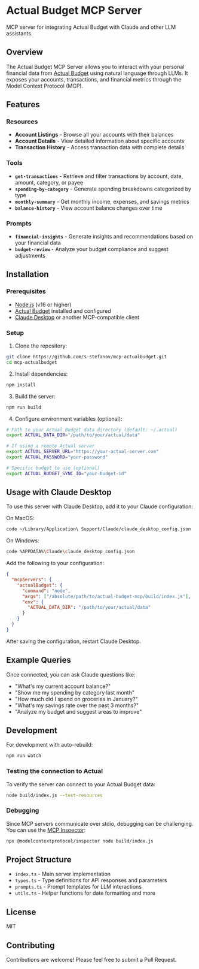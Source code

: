 # Actual Budget MCP Server

MCP server for integrating Actual Budget with Claude and other LLM assistants.

## Overview

The Actual Budget MCP Server allows you to interact with your personal financial data from [Actual Budget](https://actualbudget.com/) using natural language through LLMs. It exposes your accounts, transactions, and financial metrics through the Model Context Protocol (MCP).

## Features

### Resources
- **Account Listings** - Browse all your accounts with their balances
- **Account Details** - View detailed information about specific accounts
- **Transaction History** - Access transaction data with complete details

### Tools
- **`get-transactions`** - Retrieve and filter transactions by account, date, amount, category, or payee
- **`spending-by-category`** - Generate spending breakdowns categorized by type
- **`monthly-summary`** - Get monthly income, expenses, and savings metrics
- **`balance-history`** - View account balance changes over time

### Prompts
- **`financial-insights`** - Generate insights and recommendations based on your financial data
- **`budget-review`** - Analyze your budget compliance and suggest adjustments

## Installation

### Prerequisites
- [Node.js](https://nodejs.org/) (v16 or higher)
- [Actual Budget](https://actualbudget.com/) installed and configured
- [Claude Desktop](https://claude.ai/download) or another MCP-compatible client

### Setup

1. Clone the repository:
```bash
git clone https://github.com/s-stefanov/mcp-actualbudget.git
cd mcp-actualbudget
```

2. Install dependencies:
```bash
npm install
```

3. Build the server:
```bash
npm run build
```

4. Configure environment variables (optional):
```bash
# Path to your Actual Budget data directory (default: ~/.actual)
export ACTUAL_DATA_DIR="/path/to/your/actual/data"

# If using a remote Actual server
export ACTUAL_SERVER_URL="https://your-actual-server.com"
export ACTUAL_PASSWORD="your-password"

# Specific budget to use (optional)
export ACTUAL_BUDGET_SYNC_ID="your-budget-id"
```

## Usage with Claude Desktop

To use this server with Claude Desktop, add it to your Claude configuration:

On MacOS:
```bash
code ~/Library/Application\ Support/Claude/claude_desktop_config.json
```

On Windows:
```bash
code %APPDATA%\Claude\claude_desktop_config.json
```

Add the following to your configuration:
```json
{
  "mcpServers": {
    "actualBudget": {
      "command": "node",
      "args": ["/absolute/path/to/actual-budget-mcp/build/index.js"],
      "env": {
        "ACTUAL_DATA_DIR": "/path/to/your/actual/data"
      }
    }
  }
}
```

After saving the configuration, restart Claude Desktop.

## Example Queries

Once connected, you can ask Claude questions like:

- "What's my current account balance?"
- "Show me my spending by category last month"
- "How much did I spend on groceries in January?"
- "What's my savings rate over the past 3 months?"
- "Analyze my budget and suggest areas to improve"

## Development

For development with auto-rebuild:
```bash
npm run watch
```

### Testing the connection to Actual

To verify the server can connect to your Actual Budget data:
```bash
node build/index.js --test-resources
```

### Debugging

Since MCP servers communicate over stdio, debugging can be challenging. You can use the [MCP Inspector](https://github.com/modelcontextprotocol/inspector):

```bash
npx @modelcontextprotocol/inspector node build/index.js
```

## Project Structure

- `index.ts` - Main server implementation
- `types.ts` - Type definitions for API responses and parameters
- `prompts.ts` - Prompt templates for LLM interactions
- `utils.ts` - Helper functions for date formatting and more

## License

MIT

## Contributing

Contributions are welcome! Please feel free to submit a Pull Request.